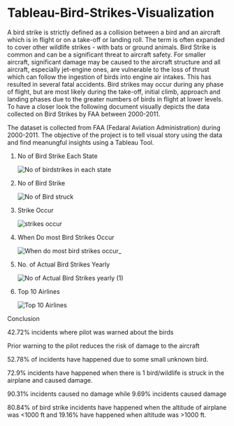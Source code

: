 # Tableau-Bird-Strikes-Visualization

A bird strike is strictly defined as a collision between a bird and an aircraft which is in flight or on a take-off or landing roll. The term is often expanded to cover other wildlife strikes - with bats or ground animals. Bird Strike is common and can be a significant threat to aircraft safety. For smaller aircraft, significant damage may be caused to the aircraft structure and all aircraft, especially jet-engine ones, are vulnerable to the loss of thrust which can follow the ingestion of birds into engine air intakes. This has resulted in several fatal accidents. Bird strikes may occur during any phase of flight, but are most likely during the take-off, initial climb, approach and landing phases due to the greater numbers of birds in flight at lower levels. To have a closer look the following document visually depicts the data collected on Bird Strikes by FAA between 2000-2011.

The dataset is collected from FAA (Fedaral Aviation Administration) during 2000-2011. The objective of the project is to tell visual story using the data and find meanungful insights using a Tableau Tool.

1. No of Bird Strike Each State
   
   ![No  of  birdstrikes in each state](https://github.com/mahima90/Tableau-Bird-Strikes-Visualization/assets/123813853/7693d1e5-8112-4170-b918-1db346de28c9)

2. No of Bird Strike
   
   ![No  of Bird struck](https://github.com/mahima90/Tableau-Bird-Strikes-Visualization/assets/123813853/bfe3ff3f-6a56-4593-a0fb-587c8a115908)

3. Strike Occur
   
   ![strikes occur](https://github.com/mahima90/Tableau-Bird-Strikes-Visualization/assets/123813853/0558c4d8-7e0d-4c53-b6a2-3789bc3e3841)

4. When Do most Bird Strikes Occur
   
   ![When do most bird strikes occur_](https://github.com/mahima90/Tableau-Bird-Strikes-Visualization/assets/123813853/2faaaed1-61d4-46e1-970b-9983df838408)

5. No. of Actual Bird Strikes Yearly
    
   ![No of Actual Bird Strikes yearly (1)](https://github.com/mahima90/Tableau-Bird-Strikes-Visualization/assets/123813853/d06d4aca-09f3-48a2-864c-9f864b8dcfd6)

6. Top 10 Airlines
    
    ![Top 10 Airlines](https://github.com/mahima90/Tableau-Bird-Strikes-Visualization/assets/123813853/d5e1f0fb-3392-4213-a0d0-8ae454f5572f)


Conclusion

42.72% incidents where pilot was warned about the birds

Prior warning to the pilot reduces the risk of damage to the aircraft

52.78% of incidents have happened due to some small unknown bird.

72.9% incidents have happened when there is 1 bird/wildlife is struck in the airplane and caused damage.

90.31% incidents caused no damage while 9.69% incidents caused damage

80.84% of bird strike incidents have happened when the altitude of airplane was <1000 ft and 19.16% have happened when altitude was >1000 ft.








